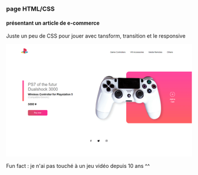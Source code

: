 ### page HTML/CSS
#### présentant un article de e-commerce
Juste un peu de CSS pour jouer avec tansform, transition et le responsive

![sreenshot](screenshot.gif)

Fun fact : je n'ai pas touché à un jeu vidéo depuis 10 ans ^^